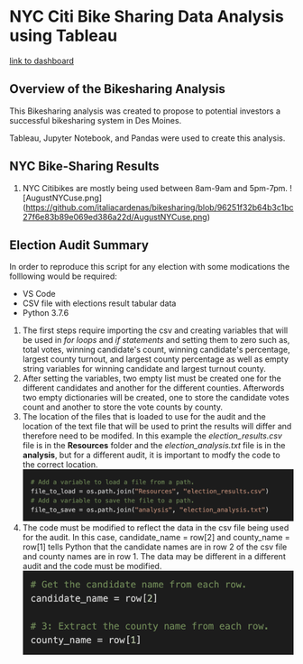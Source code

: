 # NYC Citi Bike Sharing Data Analysis using Tableau 
[link to dashboard](https://public.tableau.com/app/profile/italia.i.cardenas/viz/WhoisusingNYCCitibike/WhoisusingNYCCitibikeandwhenandwhere)

## Overview of the Bikesharing Analysis
This Bikesharing analysis was created to propose to potential investors a successful bikesharing system in Des Moines. 

Tableau, Jupyter Notebook, and Pandas were used to create this analysis. 

## NYC Bike-Sharing Results 
1. NYC Citibikes are mostly being used between 8am-9am and 5pm-7pm.
![AugustNYCuse.png] 
(https://github.com/italiacardenas/bikesharing/blob/96251f32b64b3c1bc27f6e83b89e069ed386a22d/AugustNYCuse.png)

## Election Audit Summary
 In order to reproduce this script for any election with some modications the folllowing would be required:
 - VS Code
 - CSV file with elections result tabular data
 - Python 3.7.6
 
 1. The first steps require importing the csv and creating variables that will be used in *for loops* and *if statements* and setting them to zero such as, total votes, winning candidate's count, winning candidate's percentage, largest county turnout, and largest county percentage as well as empty string variables for winning candidate and largest turnout county.
 2. After setting the variables, two empty list must be created one for the different candidates and another for the different counties. Afterwords two empty dictionaries will be created, one to store the candidate votes count and another to store the vote counts by county.
 3. The location of the files that is loaded to use for the audit and the location of the text file that will be used to print the results will differ and therefore need to be modifed. In this example the *election_results.csv* file is in the **Resources** folder and the *election_analysis.txt* file is in the **analysis**, but for a different audit, it is important to modfy the code to the correct location. 
![file_locations.png](https://github.com/italiacardenas/Election_Analysis/blob/3f9895f6141a543a46a6a82b662f459dc3c0da89/Resources/file_locations.png)
4. The code must be modified to reflect the data in the csv file being used for the audit. In this case, candidate_name = row[2] and county_name = row[1] tells Python that the candidate names are in row 2 of the csv file and county names are in row 1. The data may be different in a different audit and the code must be modified.
![rows_referred_from_csv.png](https://github.com/italiacardenas/Election_Analysis/blob/3f9895f6141a543a46a6a82b662f459dc3c0da89/Resources/rows_referred_from_csv.png)   
 

